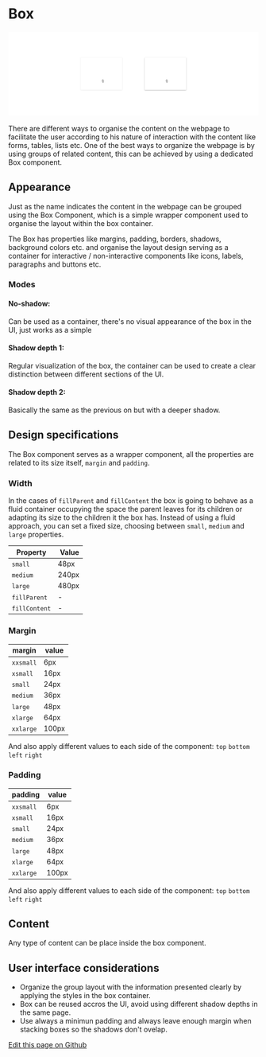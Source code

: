 # Box

![box-overview](images/box_overview.png)


There are different ways to organise the content on the webpage to facilitate the user according to his nature of interaction with the content like forms, tables, lists etc. One of the best ways to organize the webpage is by using groups of related content, this can be achieved by using a dedicated Box component.

## Appearance

Just as the name indicates the content in the webpage can be grouped using the Box Component, which is a simple wrapper component used to organise the layout within the box container.

The Box has properties like margins, padding, borders, shadows, background colors etc. and organise the layout design serving as a container for interactive / non-interactive components like icons, labels, paragraphs and buttons etc.

### Modes

#### No-shadow:
Can be used as a container, there's no visual appearance of the box in the UI, just works as a simple <div>

#### Shadow depth 1:
Regular visualization of the box, the container can be used to create a clear distinction between different sections of the UI.

#### Shadow depth 2:
Basically the same as the previous on but with a deeper shadow.

## Design specifications

The Box component serves as a wrapper component, all the properties are related to its size itself, `margin` and `padding`.

### Width

In the cases of `fillParent` and `fillContent` the box is going to behave as a fluid container occupying the space the parent leaves for its children or adapting its size to the children it the box has. Instead of using a fluid approach, you can set a fixed size, choosing between `small`, `medium` and `large` properties.

| Property | Value    |
| --       | --       |
| `small`  | 48px     |
| `medium` | 240px    |
| `large`  | 480px    |
| `fillParent`  |  -  |
| `fillContent` |  -  |

### Margin

margin | value
-- | --
```xxsmall``` | 6px
```xsmall``` | 16px
```small``` | 24px
```medium``` | 36px
```large``` | 48px
```xlarge``` | 64px
```xxlarge``` | 100px

And also apply different values to each side of the component:
```top``` ```bottom``` ```left``` ```right```

### Padding

padding | value
-- | --
```xxsmall``` | 6px
```xsmall``` | 16px
```small``` | 24px
```medium``` | 36px
```large``` | 48px
```xlarge``` | 64px
```xxlarge``` | 100px

And also apply different values to each side of the component:
```top``` ```bottom``` ```left``` ```right```

## Content

Any type of content can be place inside the box component.


## User interface considerations


* Organize the group layout with the information presented clearly by applying the styles in the box container.
* Box can be reused accros the UI, avoid using different shadow depths in the same page.
* Use always a minimun padding and always leave enough margin when stacking boxes so the shadows don't ovelap.
  
[Edit this page on Github](https://github.com/dxc-technology/halstack-style-guide/blob/master/guidelines/components/box/README.md)
